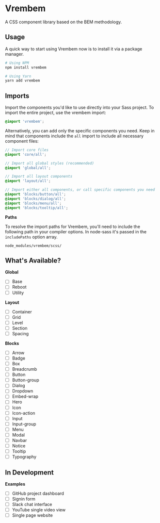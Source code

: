 # Vrembem

A CSS component library based on the BEM methodology.

## Usage

A quick way to start using Vrembem now is to install it via a package manager.

```bash
# Using NPM
npm install vrembem

# Using Yarn
yarn add vrembem
```

## Imports

Import the components you'd like to use directly into your Sass project. To import the entire project, use the vrembem import:

```scss
@import 'vrembem';
```

Alternatively, you can add only the specific components you need. Keep in mind that components include the `all` import to include all necessary component files:

```scss
// Import core files
@import 'core/all';

// Import all global styles (recommended)
@import 'global/all';

// Import all layout components
@import 'layout/all';

// Import either all components, or call specific components you need
@import 'blocks/button/all';
@import 'blocks/dialog/all';
@import 'blocks/menu/all';
@import 'blocks/tooltip/all';
```

**Paths**

To resolve the import paths for Vrembem, you'll need to include the following path in your compiler options. In node-sass it's passed in the `includePaths` option array.

```
node_modules/vrembem/scss/
```

## What's Available?

**Global**
- [ ] Base
- [ ] Reboot
- [ ] Utility

**Layout**

- [ ] Container
- [ ] Grid
- [ ] Level
- [ ] Section
- [ ] Spacing

**Blocks**

- [ ] Arrow
- [ ] Badge
- [ ] Box
- [ ] Breadcrumb
- [ ] Button
- [ ] Button-group
- [ ] Dialog
- [ ] Dropdown
- [ ] Embed-wrap
- [ ] Hero
- [ ] Icon
- [ ] Icon-action
- [ ] Input
- [ ] Input-group
- [ ] Menu
- [ ] Modal
- [ ] Navbar
- [ ] Notice
- [ ] Tooltip
- [ ] Typography

## In Development

**Examples**

- [ ] GitHub project dashboard
- [ ] Signin form
- [ ] Slack chat interface
- [ ] YouTube single video view
- [ ] Single page website
